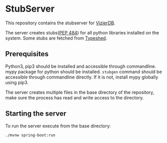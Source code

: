 # StubServer

This repository contains the stubserver for [VizierDB](https://github.com/VizierDB/vizier-scala).

The server creates stubs([PEP 484](https://peps.python.org/pep-0484/)) for all python libraries installed on the system. Some stubs are fetched from [Typeshed](https://github.com/python/typeshed).

## Prerequisites
Python3, pip3 should be installed and accessible through commandline.
mypy package for python should be installed.
```stubgen``` command should be accessible through commandline directly. If it is not, install mypy globally using pip3.

The server creates multiple files in the base directory of the repository, make sure the process has read and write access to the directory.

## Starting the server
To run the server execute from the base directory:
```
./mvnw spring-boot:run
```



